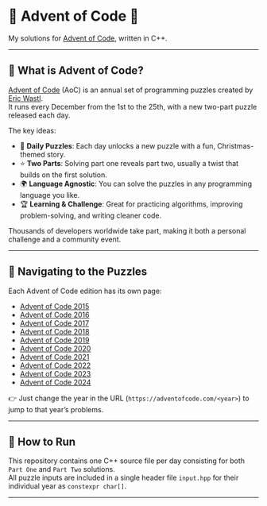 # 🎄 Advent of Code 🎄

My solutions for [Advent of Code](https://adventofcode.com/), written in C++.

---

## 📖 What is Advent of Code?

[Advent of Code](https://adventofcode.com/) (AoC) is an annual set of programming puzzles created by [Eric Wastl](http://was.tl/).  
It runs every December from the 1st to the 25th, with a new two-part puzzle released each day.

The key ideas:

- 🧩 **Daily Puzzles**: Each day unlocks a new puzzle with a fun, Christmas-themed story.
- ⭐ **Two Parts**: Solving part one reveals part two, usually a twist that builds on the first solution.
- 🌍 **Language Agnostic**: You can solve the puzzles in any programming language you like.
- 🏆 **Learning & Challenge**: Great for practicing algorithms, improving problem-solving, and writing cleaner code.

Thousands of developers worldwide take part, making it both a personal challenge and a community event.

---

## 📂 Navigating to the Puzzles

Each Advent of Code edition has its own page:

- [Advent of Code 2015](https://adventofcode.com/2015)
- [Advent of Code 2016](https://adventofcode.com/2016)
- [Advent of Code 2017](https://adventofcode.com/2017)
- [Advent of Code 2018](https://adventofcode.com/2018)
- [Advent of Code 2019](https://adventofcode.com/2019)
- [Advent of Code 2020](https://adventofcode.com/2020)
- [Advent of Code 2021](https://adventofcode.com/2021)
- [Advent of Code 2022](https://adventofcode.com/2022)
- [Advent of Code 2023](https://adventofcode.com/2023)
- [Advent of Code 2024](https://adventofcode.com/2024)

👉 Just change the year in the URL (`https://adventofcode.com/<year>`) to jump to that year’s problems.


---

## 🚀 How to Run

This repository contains one C++ source file per day consisting for both `Part One` and `Part Two` solutions.  
All puzzle inputs are included in a single header file `input.hpp` for their individual year as `constexpr char[]`.

---
